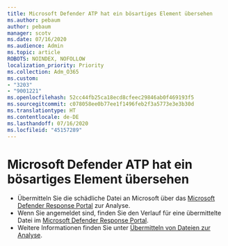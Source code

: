 ```yaml
---
title: Microsoft Defender ATP hat ein bösartiges Element übersehen
ms.author: pebaum
author: pebaum
manager: scotv
ms.date: 07/16/2020
ms.audience: Admin
ms.topic: article
ROBOTS: NOINDEX, NOFOLLOW
localization_priority: Priority
ms.collection: Adm_O365
ms.custom:
- "3203"
- "9001221"
ms.openlocfilehash: 52cc44fb25ca18ecd8cfeec29846ab0f469193f5
ms.sourcegitcommit: c078058ee0b77ee1f1496feb2f3a5773e3e3b30d
ms.translationtype: HT
ms.contentlocale: de-DE
ms.lasthandoff: 07/16/2020
ms.locfileid: "45157289"
---
```

# <a name="microsoft-defender-atp-missed-a-malicious-item"></a>Microsoft Defender ATP hat ein bösartiges Element übersehen

- Übermitteln Sie die schädliche Datei an Microsoft über das [Microsoft Defender Response Portal](https://www.microsoft.com/wdsi/filesubmission/) zur Analyse. 
- Wenn Sie angemeldet sind, finden Sie den Verlauf für eine übermittelte Datei im [Microsoft Defender Response Portal](https://www.microsoft.com/wdsi/submissionhistory).
- Weitere Informationen finden Sie unter [Übermitteln von Dateien zur Analyse](https://docs.microsoft.com/windows/security/threat-protection/intelligence/submission-guide).